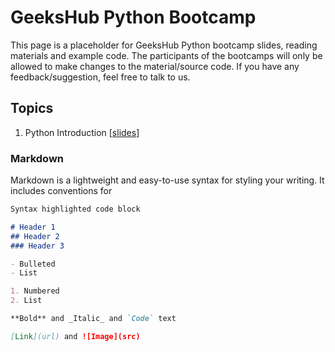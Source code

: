 # GeeksHub Python Bootcamp

This page is a placeholder for GeeksHub Python bootcamp slides, reading materials and example code. The participants of the bootcamps will only be allowed to make changes to the material/source code. If you have any feedback/suggestion, feel free to talk to us.

## Topics
1. Python Introduction [[slides](url)]
### Markdown

Markdown is a lightweight and easy-to-use syntax for styling your writing. It includes conventions for

```markdown
Syntax highlighted code block

# Header 1
## Header 2
### Header 3

- Bulleted
- List

1. Numbered
2. List

**Bold** and _Italic_ and `Code` text

[Link](url) and ![Image](src)
```
